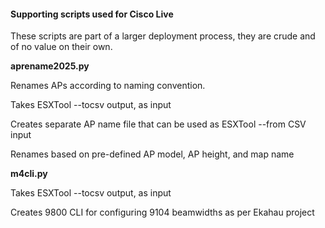 #### Supporting scripts used for Cisco Live

These scripts are part of a larger deployment process, they are crude and of no value on their own.

**aprename2025.py**

Renames APs according to naming convention.

Takes ESXTool --tocsv output, as input

Creates separate AP name file that can be used as ESXTool --from CSV input

Renames based on pre-defined AP model, AP height, and map name

**m4cli.py**

Takes ESXTool --tocsv output, as input

Creates 9800 CLI for configuring 9104 beamwidths as per Ekahau project






